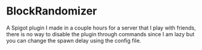 # BlockRandomizer
A Spigot plugin I made in a couple hours for a server that I play with friends, there is no way to disable the plugin through commands since I am lazy but you can change the spawn delay using the config file.
